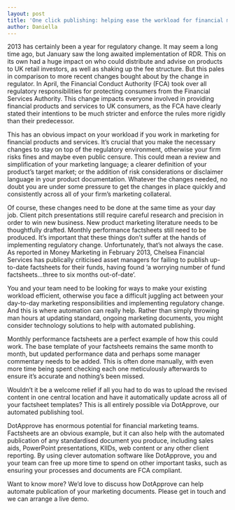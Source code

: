 ```yaml
---
layout: post
title: 'One click publishing: helping ease the workload for financial marketers'
author: Daniella
---
```

2013 has certainly been a year for regulatory change. It may seem a long time
ago, but January saw the long awaited implementation of RDR. This on its own
had a huge impact on who could distribute and advise on products to UK retail
investors, as well as shaking up the fee structure. But this pales in
comparison to more recent changes bought about by the change in regulator. In
April, the Financial Conduct Authority (FCA) took over all regulatory
responsibilities for protecting consumers from the Financial Services
Authority. This change impacts everyone involved in providing financial
products and services to UK consumers, as the FCA have clearly stated their
intentions to be much stricter and enforce the rules more rigidly than their
predecessor.

This has an obvious impact on your workload if you work in marketing for
financial products and services. It’s crucial that you make the necessary
changes to stay on top of the regulatory environment, otherwise your firm risks
fines and maybe even public censure. This could mean a review and
simplification of your marketing language; a clearer definition of your
product’s target market; or the addition of risk considerations or disclaimer
language in your product documentation. Whatever the changes needed, no doubt
you are under some pressure to get the changes in place quickly and
consistently across all of your firm’s marketing collateral.

Of course, these changes need to be done at the same time as your day job.
Client pitch presentations still require careful research and precision in
order to win new business. New product marketing literature needs to be
thoughtfully drafted. Monthly performance factsheets still need to be produced.
It’s important that these things don’t suffer at the hands of implementing
regulatory change. Unfortunately, that’s not always the case. As reported in
Money Marketing in February 2013, Chelsea Financial Services has publically
criticised asset managers for failing to publish up-to-date factsheets for
their funds, having found ‘a worrying number of fund factsheets…three to six
months out-of-date’.

You and your team need to be looking for ways to make your existing workload
efficient, otherwise you face a difficult juggling act between your day-to-day
marketing responsibilities and implementing regulatory change. And this is
where automation can really help. Rather than simply throwing man hours at
updating standard, ongoing marketing documents, you might consider technology
solutions to help with automated publishing.

Monthly performance factsheets are a perfect example of how this could work.
The base template of your factsheets remains the same month to month, but
updated performance data and perhaps some manager commentary needs to be added.
This is often done manually, with even more time being spent checking each one
meticulously afterwards to ensure it’s accurate and nothing’s been missed.

Wouldn’t it be a welcome relief if all you had to do was to upload the revised
content in one central location and have it automatically update across all of
your factsheet templates? This is all entirely possible via DotApprove, our
automated publishing tool.

DotApprove has enormous potential for financial marketing teams. Factsheets are
an obvious example, but it can also help with the automated publication of any
standardised document you produce, including sales aids, PowerPoint
presentations, KIIDs, web content or any other client reporting. By using
clever automation software like DotApprove, you and your team can free up more
time to spend on other important tasks, such as ensuring your processes and
documents are FCA compliant.

Want to know more? We’d love to discuss how DotApprove can help automate
publication of your marketing documents. Please get in touch and we can arrange
a live demo.
